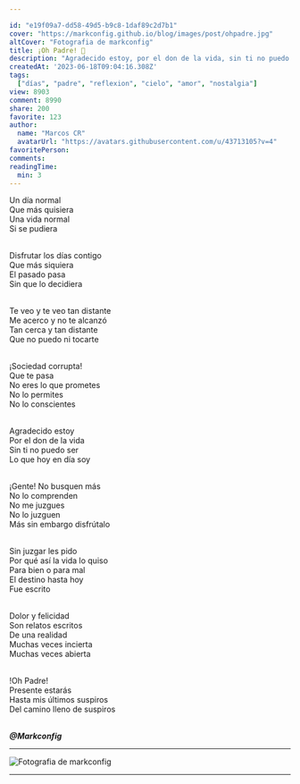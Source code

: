 ```yaml
---

id: "e19f09a7-dd58-49d5-b9c8-1daf89c2d7b1"
cover: "https://markconfig.github.io/blog/images/post/ohpadre.jpg"
altCover: "Fotografia de markconfig"
title: ¡Oh Padre! 💐
description: "Agradecido estoy, por el don de la vida, sin ti no puedo ser, lo que hoy en día soy"
createdAt: '2023-06-18T09:04:16.308Z'
tags:
  ["días", "padre", "reflexion", "cielo", "amor", "nostalgia"]
view: 8903
comment: 8990
share: 200
favorite: 123 
author:
  name: "Marcos CR"
  avatarUrl: "https://avatars.githubusercontent.com/u/43713105?v=4"
favoritePerson:
comments:
readingTime: 
  min: 3
---
```


Un día normal  
Que más quisiera  
Una vida normal  
Si se pudiera  
<br>

Disfrutar los días contigo  
Que más siquiera  
El pasado pasa  
Sin que lo decidiera  
<br>

Te veo y te veo tan distante  
Me acerco y no te alcanzó  
Tan cerca y tan distante  
Que no puedo ni tocarte  
<br>

¡Sociedad corrupta!  
Que te pasa  
No eres lo que prometes  
No lo permites  
No lo conscientes  
<br>

Agradecido estoy  
Por el don de la vida  
Sin ti no puedo ser  
Lo que hoy en día soy  
<br>

¡Gente! No busquen más  
No lo comprenden  
No me juzgues  
No lo juzguen  
Más sin embargo disfrútalo  
<br>

Sin juzgar les pido  
Por qué así la vida lo quiso  
Para bien o para mal  
El destino hasta hoy  
Fue escrito  
<br>

Dolor y felicidad  
Son relatos escritos  
De una realidad  
Muchas veces incierta  
Muchas veces abierta  
<br>

!Oh Padre!  
Presente estarás  
Hasta mis últimos suspiros  
Del camino lleno de suspiros  
<br>


***@Markconfig***

***

![Fotografia de markconfig](https://markconfig.github.io/blog/images/post/ohpadre.jpg)

***